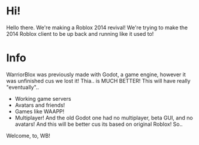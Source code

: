 # Hi!
Hello there. We're making a Roblox 2014 revival! 
We're trying to make the 2014 Roblox client to be up back and running like it used to!

# Info
WarriorBlox was previously made with Godot, a game engine, 
however it was unfinished cus we lost it! Thia..
is MUCH BETTER! This will have really "eventually"..
* Working game servers
* Avatars and friends!
* Games like WAAPP!
* Multiplayer!
And the old Godot one had no multiplayer, beta GUI, and no avatars!
And this will be better cus its based on original Roblox! So..

Welcome, to, WB!
